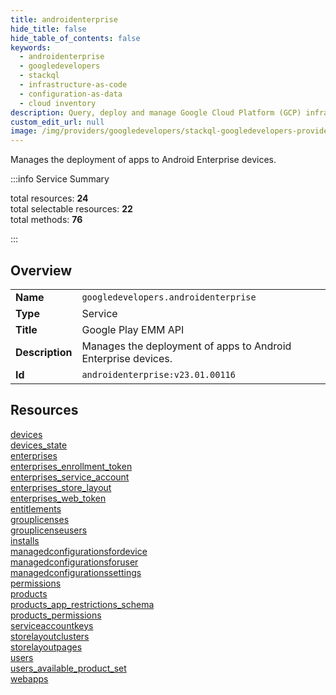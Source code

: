 ```yaml
---
title: androidenterprise
hide_title: false
hide_table_of_contents: false
keywords:
  - androidenterprise
  - googledevelopers
  - stackql
  - infrastructure-as-code
  - configuration-as-data
  - cloud inventory
description: Query, deploy and manage Google Cloud Platform (GCP) infrastructure and resources using SQL
custom_edit_url: null
image: /img/providers/googledevelopers/stackql-googledevelopers-provider-featured-image.png
---
```

Manages the deployment of apps to Android Enterprise devices.  
    
:::info Service Summary

<div class="row">
<div class="providerDocColumn">
<span>total resources:&nbsp;<b>24</b></span><br />
<span>total selectable resources:&nbsp;<b>22</b></span><br />
<span>total methods:&nbsp;<b>76</b></span><br />
</div>
</div>

:::

## Overview
<table><tbody>
<tr><td><b>Name</b></td><td><code>googledevelopers.androidenterprise</code></td></tr>
<tr><td><b>Type</b></td><td>Service</td></tr>
<tr><td><b>Title</b></td><td>Google Play EMM API</td></tr>
<tr><td><b>Description</b></td><td>Manages the deployment of apps to Android Enterprise devices.</td></tr>
<tr><td><b>Id</b></td><td><code>androidenterprise:v23.01.00116</code></td></tr>
</tbody></table>

## Resources
<div class="row">
<div class="providerDocColumn">
<a href="/providers/googledevelopers/androidenterprise/devices/">devices</a><br />
<a href="/providers/googledevelopers/androidenterprise/devices_state/">devices_state</a><br />
<a href="/providers/googledevelopers/androidenterprise/enterprises/">enterprises</a><br />
<a href="/providers/googledevelopers/androidenterprise/enterprises_enrollment_token/">enterprises_enrollment_token</a><br />
<a href="/providers/googledevelopers/androidenterprise/enterprises_service_account/">enterprises_service_account</a><br />
<a href="/providers/googledevelopers/androidenterprise/enterprises_store_layout/">enterprises_store_layout</a><br />
<a href="/providers/googledevelopers/androidenterprise/enterprises_web_token/">enterprises_web_token</a><br />
<a href="/providers/googledevelopers/androidenterprise/entitlements/">entitlements</a><br />
<a href="/providers/googledevelopers/androidenterprise/grouplicenses/">grouplicenses</a><br />
<a href="/providers/googledevelopers/androidenterprise/grouplicenseusers/">grouplicenseusers</a><br />
<a href="/providers/googledevelopers/androidenterprise/installs/">installs</a><br />
<a href="/providers/googledevelopers/androidenterprise/managedconfigurationsfordevice/">managedconfigurationsfordevice</a><br />
</div>
<div class="providerDocColumn">
<a href="/providers/googledevelopers/androidenterprise/managedconfigurationsforuser/">managedconfigurationsforuser</a><br />
<a href="/providers/googledevelopers/androidenterprise/managedconfigurationssettings/">managedconfigurationssettings</a><br />
<a href="/providers/googledevelopers/androidenterprise/permissions/">permissions</a><br />
<a href="/providers/googledevelopers/androidenterprise/products/">products</a><br />
<a href="/providers/googledevelopers/androidenterprise/products_app_restrictions_schema/">products_app_restrictions_schema</a><br />
<a href="/providers/googledevelopers/androidenterprise/products_permissions/">products_permissions</a><br />
<a href="/providers/googledevelopers/androidenterprise/serviceaccountkeys/">serviceaccountkeys</a><br />
<a href="/providers/googledevelopers/androidenterprise/storelayoutclusters/">storelayoutclusters</a><br />
<a href="/providers/googledevelopers/androidenterprise/storelayoutpages/">storelayoutpages</a><br />
<a href="/providers/googledevelopers/androidenterprise/users/">users</a><br />
<a href="/providers/googledevelopers/androidenterprise/users_available_product_set/">users_available_product_set</a><br />
<a href="/providers/googledevelopers/androidenterprise/webapps/">webapps</a><br />
</div>
</div>

